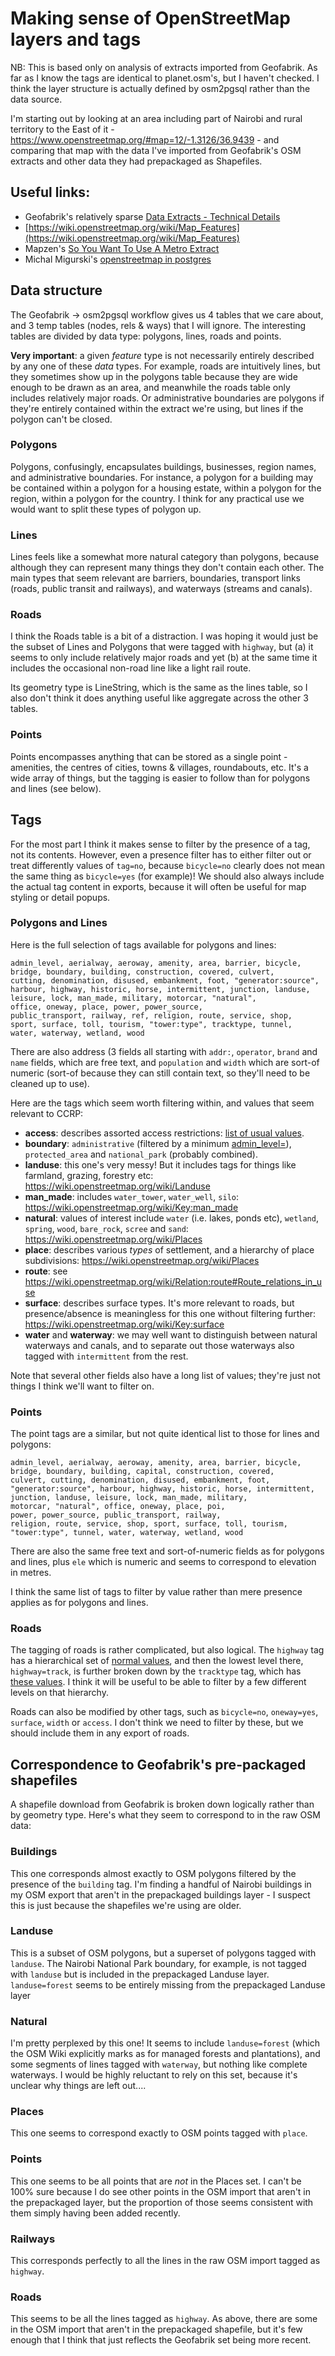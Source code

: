 # Making sense of OpenStreetMap layers and tags

NB: This is based only on analysis of extracts imported from Geofabrik. As far as I know the tags are identical to planet.osm's, but I haven't checked. I think the layer structure is actually defined by osm2pgsql rather than the data source.

I'm starting out by looking at an area including part of Nairobi and rural territory to the East of it - https://www.openstreetmap.org/#map=12/-1.3126/36.9439 - and comparing that map with the data I've imported from Geofabrik's OSM extracts and other data they had prepackaged as Shapefiles.

## Useful links:

* Geofabrik's relatively sparse [Data Extracts - Technical Details](http://download.geofabrik.de/technical.html)
* [https://wiki.openstreetmap.org/wiki/Map_Features](https://wiki.openstreetmap.org/wiki/Map_Features)
* Mapzen's [So You Want To Use A Metro Extract](https://mapzen.com/blog/metro-extracts-101)
* Michal Migurski's [openstreetmap in postgres](http://mike.teczno.com/notes/osm-and-postgres.html)

## Data structure

The Geofabrik -> osm2pgsql workflow gives us 4 tables that we care about, and 3 temp tables (nodes, rels & ways) that I will ignore. The interesting tables are divided by data type: polygons, lines, roads and points.

**Very important**: a given *feature* type is not necessarily entirely described by any one of these *data* types.  For example, roads are intuitively lines, but they sometimes show up in the polygons table because they are wide enough to be drawn as an area, and meanwhile the roads table only includes relatively major roads.  Or administrative boundaries are polygons if they're entirely contained within the extract we're using, but lines if the polygon can't be closed.

### Polygons

Polygons, confusingly, encapsulates buildings, businesses, region names, and administrative boundaries.  For instance, a polygon for a building may be contained within a polygon for a housing estate, within a polygon for the region, within a polygon for the country.  I think for any practical use we would want to split these types of polygon up.

### Lines

Lines feels like a somewhat more natural category than polygons, because although they can represent many things they don't contain each other.  The main types that seem relevant are barriers, boundaries, transport links (roads, public transit and railways), and waterways (streams and canals).

### Roads

I think the Roads table is a bit of a distraction. I was hoping it would just be the subset of Lines and Polygons that were tagged with `highway`, but (a) it seems to only include relatively major roads and yet (b) at the same time it includes the occasional non-road line like a light rail route.

Its geometry type is LineString, which is the same as the lines table, so I also don't think it does anything useful like aggregate across the other 3 tables.

### Points

Points encompasses anything that can be stored as a single point - amenities, the centres of cities, towns & villages, roundabouts, etc. It's a wide array of things, but the tagging is easier to follow than for polygons and lines (see below).

## Tags

For the most part I think it makes sense to filter by the presence of a tag, not its contents.  However, even a presence filter has to either filter out or treat differently values of `tag=no`, because `bicycle=no` clearly does not mean the same thing as `bicycle=yes` (for example)! We should also always include the actual tag content in exports, because it will often be useful for map styling or detail popups.

### Polygons and Lines

Here is the full selection of tags available for polygons and lines:

```
admin_level, aerialway, aeroway, amenity, area, barrier, bicycle, 
bridge, boundary, building, construction, covered, culvert, 
cutting, denomination, disused, embankment, foot, "generator:source", 
harbour, highway, historic, horse, intermittent, junction, landuse, 
leisure, lock, man_made, military, motorcar, "natural", 
office, oneway, place, power, power_source, 
public_transport, railway, ref, religion, route, service, shop, 
sport, surface, toll, tourism, "tower:type", tracktype, tunnel, 
water, waterway, wetland, wood
```

There are also address (3 fields all starting with `addr:`, `operator`, `brand` and `name` fields, which are free text, and `population` and `width` which are sort-of numeric (sort-of because they can still contain text, so they'll need to be cleaned up to use).

Here are the tags which seem worth filtering within, and values that seem relevant to CCRP:

* **access**: describes assorted access restrictions: [list of usual values](https://wiki.openstreetmap.org/wiki/Key:access#Values).
* **boundary**:	`administrative` (filtered by a minimum [admin_level=](https://wiki.openstreetmap.org/wiki/Tag:boundary%3Dadministrative#admin_level)), `protected_area` and `national_park` (probably combined).
* **landuse**: this one's very messy! But it includes tags for things like farmland, grazing, forestry etc: https://wiki.openstreetmap.org/wiki/Landuse
* **man_made**: includes `water_tower`, `water_well`, `silo`: https://wiki.openstreetmap.org/wiki/Key:man_made
* **natural**: values of interest include `water` (i.e. lakes, ponds etc), `wetland`, `spring`, `wood`, `bare_rock`, `scree` and `sand`: https://wiki.openstreetmap.org/wiki/Places
* **place**: describes various *types* of settlement, and a hierarchy of place subdivisions: https://wiki.openstreetmap.org/wiki/Places
* **route**: see https://wiki.openstreetmap.org/wiki/Relation:route#Route_relations_in_use
* **surface**: describes surface types. It's more relevant to roads, but presence/absence is meaningless for this one without filtering further: https://wiki.openstreetmap.org/wiki/Key:surface
* **water** and **waterway**: we may well want to distinguish between natural waterways and canals, and to separate out those waterways also tagged with `intermittent` from the rest.

Note that several other fields also have a long list of values; they're just not things I think we'll want to filter on.

### Points

The point tags are a similar, but not quite identical list to those for lines and polygons:

```
admin_level, aerialway, aeroway, amenity, area, barrier, bicycle, 
bridge, boundary, building, capital, construction, covered, 
culvert, cutting, denomination, disused, embankment, foot, 
"generator:source", harbour, highway, historic, horse, intermittent, 
junction, landuse, leisure, lock, man_made, military, 
motorcar, "natural", office, oneway, place, poi, 
power, power_source, public_transport, railway, 
religion, route, service, shop, sport, surface, toll, tourism, 
"tower:type", tunnel, water, waterway, wetland, wood
```

There are also the same free text and sort-of-numeric fields as for polygons and lines, plus `ele` which is numeric and seems to correspond to elevation in metres.

I think the same list of tags to filter by value rather than mere presence applies as for polygons and lines.

### Roads

The tagging of roads is rather complicated, but also logical.  The `highway` tag has a hierarchical set of [normal values](https://wiki.openstreetmap.org/wiki/Highways), and then the lowest level there, `highway=track`, is further broken down by the `tracktype` tag, which has [these values](https://wiki.openstreetmap.org/wiki/Key:tracktype).  I think it will be useful to be able to filter by a few different levels on that hierarchy.

Roads can also be modified by other tags, such as `bicycle=no`, `oneway=yes`, `surface`, `width` or `access`. I don't think we need to filter by these, but we should include them in any export of roads.

## Correspondence to Geofabrik's pre-packaged shapefiles

A shapefile download from Geofabrik is broken down logically rather than by geometry type. Here's what they seem to correspond to in the raw OSM data:

### Buildings

This one corresponds almost exactly to OSM polygons filtered by the presence of the `building` tag. I'm finding a handful of Nairobi buildings in my OSM export that aren't in the prepackaged buildings layer - I suspect this is just because the shapefiles we're using are older.

### Landuse

This is a subset of OSM polygons, but a superset of polygons tagged with `landuse`. The Nairobi National Park boundary, for example, is not tagged with `landuse` but is included in the prepackaged Landuse layer. `landuse=forest` seems to be entirely missing from the prepackaged Landuse layer

### Natural

I'm pretty perplexed by this one!  It seems to include `landuse=forest` (which the OSM Wiki explicitly marks as for managed forests and plantations), and some segments of lines tagged with `waterway`, but nothing like complete waterways.  I would be highly reluctant to rely on this set, because it's unclear why things are left out....

### Places

This one seems to correspond exactly to OSM points tagged with `place`.

### Points

This one seems to be all points that are *not* in the Places set. I can't be 100% sure because I do see other points in the OSM import that aren't in the prepackaged layer, but the proportion of those seems consistent with them simply having been added recently.

### Railways

This corresponds perfectly to all the lines in the raw OSM import tagged as `highway`.

### Roads

This seems to be all the lines tagged as `highway`. As above, there are some in the OSM import that aren't in the prepackaged shapefile, but it's few enough that I think that just reflects the Geofabrik set being more recent.



